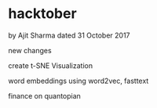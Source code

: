 # hacktober

by Ajit Sharma
dated 31 October 2017

new changes

create t-SNE Visualization

word embeddings using word2vec, fasttext

finance on quantopian
